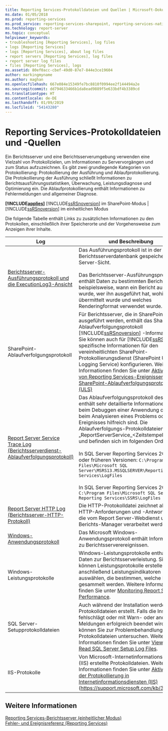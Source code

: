 ```yaml
---
title: Reporting Services-Protokolldateien und Quellen | Microsoft-Dokumentation
ms.date: 01/05/2018
ms.prod: reporting-services
ms.prod_service: reporting-services-sharepoint, reporting-services-native
ms.technology: report-server
ms.topic: conceptual
helpviewer_keywords:
- troubleshooting [Reporting Services], log files
- logs [Reporting Services]
- logs [Reporting Services], about log files
- report servers [Reporting Services], log files
- report server log files
- files [Reporting Services], logs
ms.assetid: 80ef0acc-cbef-49d0-87e7-844e3ce19604
author: markingmyname
ms.author: maghan
ms.openlocfilehash: 667e084e15349fe7bc8810f0994ee2f144494a2e
ms.sourcegitcommit: dd794633466b1da8ead9889f5e633bdf4b3389cd
ms.translationtype: HT
ms.contentlocale: de-DE
ms.lasthandoff: 01/09/2019
ms.locfileid: "54143280"
---
```

# <a name="reporting-services-log-files-and-sources"></a>Reporting Services-Protokolldateien und -Quellen
  Ein Berichtsserver und eine Berichtsserverumgebung verwenden eine Vielzahl von Protokollzielen, um Informationen zu Servervorgängen und zum Status aufzuzeichnen. Es gibt zwei grundlegende Kategorien von Protokollierung: Protokollierung der Ausführung und Ablaufprotokollierung. Die Protokollierung der Ausführung schließt Informationen zu Berichtsausführungsstatistiken, Überwachung, Leistungsdiagnose und Optimierung ein. Die Ablaufprotokollierung enthält Informationen zu Fehlermeldungen und allgemeiner Diagnose.  
  
 **[!INCLUDE[applies](../../includes/applies-md.md)]**  [!INCLUDE[ssRSnoversion](../../includes/ssrsnoversion-md.md)] im SharePoint-Modus | [!INCLUDE[ssRSnoversion](../../includes/ssrsnoversion-md.md)] im einheitlichen Modus  
  
 Die folgende Tabelle enthält Links zu zusätzlichen Informationen zu den Protokollen, einschließlich ihrer Speicherorte und der Vorgehensweise zum Anzeigen ihrer Inhalte.  
  
|Log|und Beschreibung|  
|---------|-----------------|  
|[Berichtsserver-Ausführungsprotokoll und die ExecutionLog3-Ansicht](../../reporting-services/report-server/report-server-executionlog-and-the-executionlog3-view.md)|Das Ausführungsprotokoll ist in der Berichtsserverdatenbank gespeicherte SQL Server-Sicht.<br /><br /> Das Berichtsserver-Ausführungsprotokoll enthält Daten zu bestimmten Berichten, beispielsweise, wann ein Bericht ausgeführt wurde, wer ihn ausgeführt hat, wohin er übermittelt wurde und welches Renderingformat verwendet wurde.|  
|SharePoint-Ablaufverfolgungsprotokoll|Für Berichtsserver, die in SharePoint ausgeführt werden, enthält das SharePoint-Ablaufverfolgungsprotokoll [!INCLUDE[ssRSnoversion](../../includes/ssrsnoversion-md.md)] -Informationen. Sie können auch für [!INCLUDE[ssRS](../../includes/ssrs.md)] spezifische Informationen für den vereinheitlichten SharePoint-Protokollierungsdienst (SharePoint Unified Logging Service) konfigurieren. Weitere Informationen finden Sie unter [Aktivieren von Reporting Services-Ereignissen für das SharePoint-Ablaufverfolgungsprotokoll &#40;ULS&#41;](../../reporting-services/report-server/turn-on-reporting-services-events-for-the-sharepoint-trace-log-uls.md)|  
|[Report Server Service Trace Log (Berichtsserverdienst-Ablaufverfolgungsprotokoll)](../../reporting-services/report-server/report-server-service-trace-log.md)|Das Ablaufverfolgungsprotokoll des Diensts enthält sehr detaillierte Informationen, die beim Debuggen einer Anwendung oder beim Analysieren eines Problems oder Ereignisses hilfreich sind. Die Ablaufverfolgungs-Protokolldateien heißen „ReportServerService_\<Zeitstempel>.log“ und befinden sich im folgenden Ordner:<br /><br /> In SQL Server Reporting Services 2016 oder früheren Versionen: `C:\Program Files\Microsoft SQL Server\MSRS13.MSSQLSERVER\Reporting Services\LogFiles`<br /><br /> In SQL Server Reporting Services 2017: `C:\Program Files\Microsoft SQL Server Reporting Services\SSRS\LogFiles`|  
|[Report Server HTTP Log (Berichtsserver-HTTP-Protokoll)](../../reporting-services/report-server/report-server-http-log.md)|Die HTTP-Protokolldatei zeichnet alle HTTP-Anforderungen und -Antworten auf, die vom Report Server-Webdienst und Berichts-Manager verarbeitet werden.|  
|[Windows-Anwendungsprotokoll](../../reporting-services/report-server/windows-application-log.md)|Das Microsoft Windows-Anwendungsprotokoll enthält Informationen zu Berichtsserverereignissen.|  
|Windows-Leistungsprotokolle|Windows-Leistungsprotokolle enthalten Daten zur Berichtsserverleistung. Sie können Leistungsprotokolle erstellen und anschließend Leistungsindikatoren auswählen, die bestimmen, welche Daten gesammelt werden. Weitere Informationen finden Sie unter [Monitoring Report Server Performance](../../reporting-services/report-server/monitoring-report-server-performance.md).|  
|SQL Server-Setupprotokolldateien|Auch während der Installation werden Protokolldateien erstellt. Falls die Installation fehlschlägt oder mit Warn- oder anderen Meldungen erfolgreich beendet wird, können Sie zur Problembehandlung die Protokolldateien untersuchen. Weitere Informationen finden Sie unter [View and Read SQL Server Setup Log Files](../../database-engine/install-windows/view-and-read-sql-server-setup-log-files.md).|  
|IIS-Protokolle|Von Microsoft-Internetinformationsdiensten (IIS) erstellte Protokolldateien. Weitere Informationen finden Sie unter [Aktivieren der Protokollierung in Internetinformationsdiensten (IIS)](https://support.microsoft.com/kb/313437) (https://support.microsoft.com/kb/313437).|  
  
## <a name="see-also"></a>Weitere Informationen  
 [Reporting Services-Berichtsserver &#40;einheitlicher Modus&#41;](../../reporting-services/report-server/reporting-services-report-server-native-mode.md)   
 [Fehler- und Ereignisreferenz &#40;Reporting Services&#41;](../../reporting-services/troubleshooting/errors-and-events-reference-reporting-services.md)  
  
  
